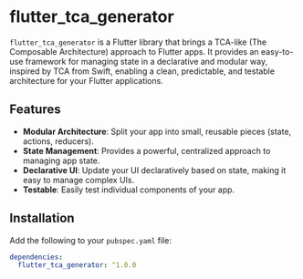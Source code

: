 # flutter_tca_generator

`flutter_tca_generator` is a Flutter library that brings a TCA-like (The Composable Architecture) approach to Flutter apps. It provides an easy-to-use framework for managing state in a declarative and modular way, inspired by TCA from Swift, enabling a clean, predictable, and testable architecture for your Flutter applications.

## Features

- **Modular Architecture**: Split your app into small, reusable pieces (state, actions, reducers).
- **State Management**: Provides a powerful, centralized approach to managing app state.
- **Declarative UI**: Update your UI declaratively based on state, making it easy to manage complex UIs.
- **Testable**: Easily test individual components of your app.

## Installation

Add the following to your `pubspec.yaml` file:

```yaml
dependencies:
  flutter_tca_generator: ^1.0.0
```
